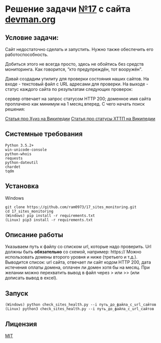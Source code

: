 # Решение задачи [№17](https://devman.org/challenges/17/) с сайта [devman.org](https://devman.org)

## Условие задачи:

Сайт недостаточно сделать и запустить. 
Нужно также обеспечить его работоспособность.

Добиться этого не всегда просто, здесь не обойтись без средств мониторинга. 
Как говорится, “кто предупреждён, тот вооружён".

Давай создадим утилиту для проверки состояния наших сайтов. 
На входе - текстовый файл с URL адресами для проверки. 
На выходе - статус каждого сайта по результатам следующих проверок:

сервер отвечает на запрос статусом HTTP 200;
доменное имя сайта проплачено как минимум на 1 месяц вперед.
С чего начать поиск решения:

[Статья про Хуиз на Википедии](https://ru.wikipedia.org/wiki/WHOIS)
[Статья про статусы ХТТП на Википедии](https://ru.wikipedia.org/wiki/Список_кодов_состояния_HTTP)

## Системные требования

```
Python 3.5.2+
win-unicode-console
python-whois
requests
python-dateutil
chardet
tqdm
```

## Установка

Windows

```    
git clone https://github.com/ram0973/17_sites_monitoring.git
cd 17_sites_monitoring
(Windows) pip install -r requirements.txt
(Linux) pip3 install -r requirements.txt
```
    
## Описание работы

Указываем путь к файлу со списком url, которые надо проверить.
Url должны быть **обязательно** со схемой, например: https://
Можно использовать домены второго уровня и ниже (третьего и т.д.).
Выводится список: url сайта, отвечает ли сайт кодом HTTP 200,
дата истечения оплаты домена, оплачен ли домен хотя бы на месяц.
При желании можно перехватить вывод в файл через > или >> 
(или дописать вывод в excel).

## Запуск

```
(Windows) python check_sites_health.py --i путь_до_файла_с_url_сайтов
(Linux) python3 check_sites_health.py --i путь_до_файла_с_url_сайтов
```
 
## Лицензия

[MIT](http://opensource.org/licenses/MIT)
